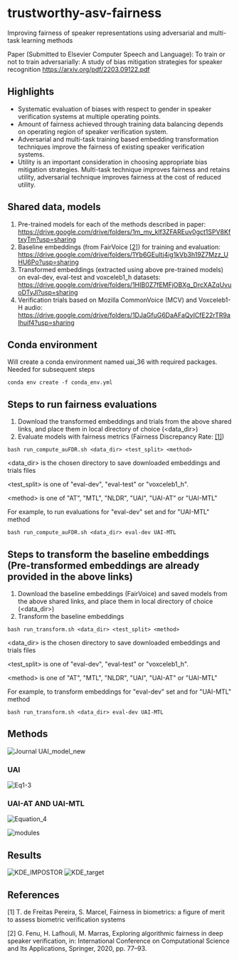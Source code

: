 # trustworthy-asv-fairness
Improving fairness of speaker representations using adversarial and multi-task learning methods

Paper (Submitted to Elsevier Computer Speech and Language): To train or not to train adversarially: A study of bias mitigation strategies for speaker recognition https://arxiv.org/pdf/2203.09122.pdf

## Highlights
* Systematic evaluation of biases with respect to gender in speaker verification systems at multiple operating points.
* Amount of fairness achieved through training data balancing depends on operating region of speaker verification system.
* Adversarial and multi-task training based embedding transformation techniques improve the fairness of existing speaker verification systems.
* Utility is an important consideration in choosing appropriate bias mitigation strategies. Multi-task technique improves fairness and retains utility, adversarial technique improves fairness at the cost of reduced utility.

## Shared data, models
1. Pre-trained models for each of the methods described in paper: https://drive.google.com/drive/folders/1m_mv_klf3ZFAREuv0gct1SPV8KftxyTm?usp=sharing
2. Baseline embeddings (from FairVoice [[2]](#2)) for training and evaluation: https://drive.google.com/drive/folders/1Yb6GEultj4ig1kVb3h19Z7Mzz_UHU6Po?usp=sharing
3. Transformed embeddings (extracted using above pre-trained models) on eval-dev, eval-test and voxceleb1_h datasets: https://drive.google.com/drive/folders/1HIB0Z7fEMFjOBXg_DrcXAZqUvuoDTyJl?usp=sharing
4. Verification trials based on Mozilla CommonVoice (MCV) and Voxceleb1-H audio: https://drive.google.com/drive/folders/1DJaGfuG6DaAFaQyICfE22rTR9aIhuif4?usp=sharing

## Conda environment
Will create a conda environment named uai_36 with required packages. Needed for subsequent steps
```
conda env create -f conda_env.yml
```

## Steps to run fairness evaluations
1. Download the transformed embeddings and trials from the above shared links, and place them in local directory of choice (<data_dir>)
2. Evaluate models with fairness metrics (Fairness Discrepancy Rate: [[1]](#1))

```
bash run_compute_auFDR.sh <data_dir> <test_split> <method>
```

<data_dir> is the chosen directory to save downloaded embeddings and trials files

<test_split> is one of "eval-dev", "eval-test" or "voxceleb1_h".

\<method\> is one of "AT", "MTL", "NLDR", "UAI", "UAI-AT" or "UAI-MTL"

For example, to run evaluations for "eval-dev" set and for "UAI-MTL" method

```
bash run_compute_auFDR.sh <data_dir> eval-dev UAI-MTL
```

## Steps to transform the baseline embeddings (Pre-transformed embeddings are already provided in the above links)
1. Download the baseline embeddings (FairVoice) and saved models from the above shared links, and place them in local directory of choice (<data_dir>)
2. Transform the baseline embeddings

```
bash run_transform.sh <data_dir> <test_split> <method>
```

<data_dir> is the chosen directory to save downloaded embeddings and trials files

<test_split> is one of "eval-dev", "eval-test" or "voxceleb1_h".

\<method\> is one of "AT", "MTL", "NLDR", "UAI", "UAI-AT" or "UAI-MTL"

For example, to transform embeddings for "eval-dev" set and for "UAI-MTL" method

```
bash run_transform.sh <data_dir> eval-dev UAI-MTL
```
 
## Methods
![Journal UAI_model_new](https://user-images.githubusercontent.com/23619674/155252585-42939d23-8486-4fe2-8f14-ae26176dacf8.png)

### UAI
![Eq1-3](https://user-images.githubusercontent.com/23619674/155253114-e298e144-9c25-491a-a34b-5adeec0296e5.png)

### UAI-AT AND UAI-MTL
![Equation_4](https://user-images.githubusercontent.com/23619674/155253115-93254052-ba5c-4819-acc9-e5f6e35cd6f0.png)

![modules](https://user-images.githubusercontent.com/23619674/155252784-48a106da-0681-4976-9e8b-a826c0e88474.png)

## Results
![KDE_IMPOSTOR](https://user-images.githubusercontent.com/23619674/159154211-1ba1219b-1b07-492e-9eba-72ecb9b3522c.png)
![KDE_target](https://user-images.githubusercontent.com/23619674/159154212-859122e6-9964-4196-ae22-823ce4ad858f.png)


## References
<a id="1">[1]</a> 
T. de Freitas Pereira, S. Marcel, Fairness in biometrics: a figure of merit to assess biometric verification systems

<a id="2">[2]</a>
G. Fenu, H. Lafhouli, M. Marras, Exploring algorithmic fairness in deep speaker verification, in: International Conference
on Computational Science and Its Applications, Springer, 2020, pp. 77–93.


